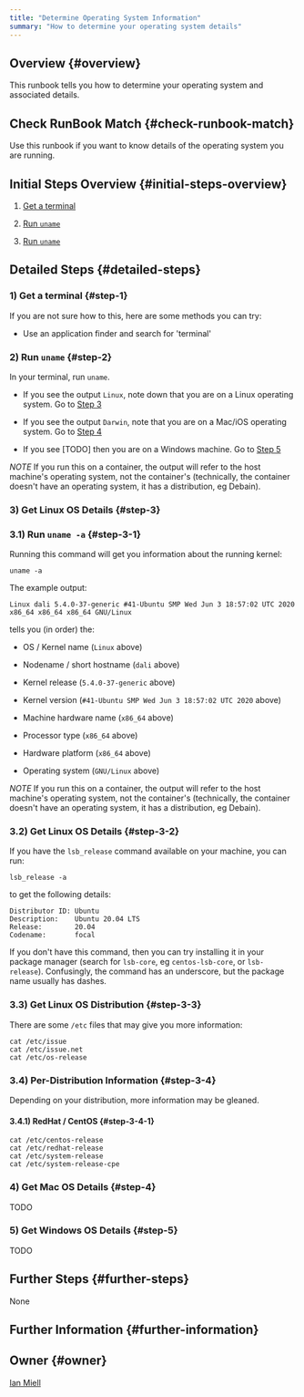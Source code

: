 ```yaml
---
title: "Determine Operating System Information"
summary: "How to determine your operating system details"
---
```


## Overview {#overview}

This runbook tells you how to determine your operating system and associated details.

## Check RunBook Match {#check-runbook-match}

Use this runbook if you want to know details of the operating system you are running.

## Initial Steps Overview {#initial-steps-overview}

1) [Get a terminal](#step-1)

2) [Run `uname`](#step-2)

2) [Run `uname`](#step-2)

## Detailed Steps {#detailed-steps}

### 1) Get a terminal {#step-1}

If you are not sure how to this, here are some methods you can try:

- Use an application finder and search for 'terminal'

### 2) Run `uname` {#step-2}

In your terminal, run `uname`.

- If you see the output `Linux`, note down that you are on a Linux operating system. Go to [Step 3](#step-3)

- If you see the output `Darwin`, note that you are on a Mac/iOS operating system. Go to [Step 4](#step-4)

- If you see [TODO] then you are on a Windows machine. Go to [Step 5](#step-5)

*NOTE* If you run this on a container, the output will refer to the host machine's operating system, not the container's (technically, the container doesn't have an operating system, it has a distribution, eg Debain).

### 3) Get Linux OS Details {#step-3}

### 3.1) Run `uname -a` {#step-3-1}

Running this command will get you information about the running kernel:

```shell
uname -a
```

The example output:

```
Linux dali 5.4.0-37-generic #41-Ubuntu SMP Wed Jun 3 18:57:02 UTC 2020 x86_64 x86_64 x86_64 GNU/Linux
```

tells you (in order) the:

- OS / Kernel name (`Linux` above)

- Nodename / short hostname (`dali` above)

- Kernel release (`5.4.0-37-generic` above)

- Kernel version (`#41-Ubuntu SMP Wed Jun 3 18:57:02 UTC 2020` above)

- Machine hardware name (`x86_64` above)

- Processor type (`x86_64` above)

- Hardware platform (`x86_64` above)

- Operating system (`GNU/Linux` above)

*NOTE* If you run this on a container, the output will refer to the host machine's operating system, not the container's (technically, the container doesn't have an operating system, it has a distribution, eg Debain).

### 3.2) Get Linux OS Details {#step-3-2}

If you have the `lsb_release` command available on your machine, you can run:

```shell
lsb_release -a
```

to get the following details:

```
Distributor ID: Ubuntu
Description:    Ubuntu 20.04 LTS
Release:        20.04
Codename:       focal
```

If you don't have this command, then you can try installing it in your package manager (search for `lsb-core`, eg `centos-lsb-core`, or `lsb-release`). Confusingly, the command has an underscore, but the package name usually has dashes.

### 3.3) Get Linux OS Distribution {#step-3-3}

There are some `/etc` files that may give you more information:

```shell
cat /etc/issue
cat /etc/issue.net
cat /etc/os-release
```

### 3.4) Per-Distribution Information {#step-3-4}

Depending on your distribution, more information may be gleaned.

#### 3.4.1) RedHat / CentOS {#step-3-4-1}

```shell
cat /etc/centos-release
cat /etc/redhat-release
cat /etc/system-release
cat /etc/system-release-cpe
```

### 4) Get Mac OS Details {#step-4}

TODO

### 5) Get Windows OS Details {#step-5}

TODO

## Further Steps {#further-steps}

None

## Further Information {#further-information}

[//]: # (REFERENCED DOCS)
[//]: # (eg https://somestackoverflowpage)

## Owner {#owner}

[Ian Miell](https://github.com/ianmiell)
